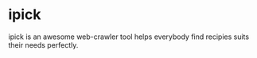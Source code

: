 # ipick
ipick is an awesome web-crawler tool helps everybody find recipies suits their needs perfectly.
